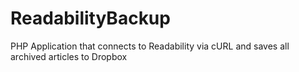 ReadabilityBackup
=================

PHP Application that connects to Readability via cURL and saves all archived articles to Dropbox